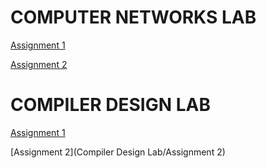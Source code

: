 # COMPUTER NETWORKS LAB
[Assignment 1](https://uemeduin-my.sharepoint.com/:b:/g/personal/sagnik_chatterjee2021_uem_edu_in/EcS36zrCDVVJlbKLHInbRlUBV-DL2LoqXH3mEzeCQJmTVQ?e=bTPaQV)

[Assignment 2](https://uemeduin-my.sharepoint.com/:b:/g/personal/sagnik_chatterjee2021_uem_edu_in/EddIqHxp3XFBl9JbLkw4oRQBLg51vG3kQx5WXgX7sX83nA?e=KS645k)

# COMPILER DESIGN LAB
[Assignment 1](https://uemeduin-my.sharepoint.com/:b:/g/personal/sagnik_chatterjee2021_uem_edu_in/ESavEN0i1thLuZWOuLDZ7zoB_bl9-zdofhcA0_Wc3b_-jw?e=A18Yyf)

[Assignment 2](Compiler Design Lab/Assignment 2)
